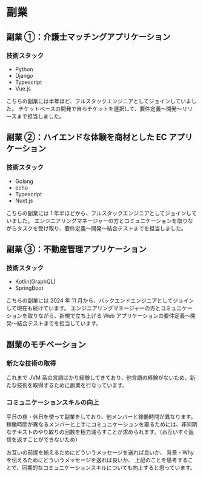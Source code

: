 # 副業

## 副業 ①：介護士マッチングアプリケーション

### 技術スタック

- Python
- Django
- Typescript
- Vue.js

こちらの副業には半年ほど、フルスタックエンジニアとしてジョインしていました。
チケットベースの開発で自らチケットを選択して、要件定義〜開発〜リリースまで担当しました。

## 副業 ②：ハイエンドな体験を商材とした EC アプリケーション

### 技術スタック

- Golang
- echo
- Typescript
- Nuxt.js

こちらの副業には 1 年半ほどから、フルスタックエンジニアとしてジョインしていました。
エンジニアリングマネージャーの方とコミュニケーションを取りながらタスクを受け取り、要件定義〜開発〜結合テストまでを担当しました。

## 副業 ③：不動産管理アプリケーション

### 技術スタック

- Kotlin(GraphQL)
- SpringBoot

こちらの副業には 2024 年 11 月から、バックエンドエンジニアとしてジョインして現在も続けています。
エンジニアリングマネージャーの方とコミュニケーションを取りながら、新規で立ち上げる Web アプリケーションの要件定義〜開発〜結合テストまでを担当しています。

## 副業のモチベーション

### 新たな技術の取得

これまで JVM 系の言語ばかり経験してきており、他言語の経験がないため、新たな技術を取得するために副業を行なっています。

### コミュニケーションスキルの向上

平日の夜・休日を使って副業をしており、他メンバーと稼働時間が異なります。
稼働時間が異なるメンバーと上手にコミュニケーションを取るためには、非同期なテキストのやり取りの回数を極力減らすことが求められます。（お互いすぐ返信を返すことができないため）

お互いの前提を揃えるためにどういうメッセージを送れば良いか、
背景・Why を伝えるためにどういうメッセージを送れば良いか、
上記のことを思考することで、同期的なコミュニケーションスキルについても向上すると思っています。
